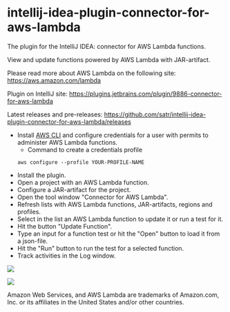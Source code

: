 # intellij-idea-plugin-connector-for-aws-lambda
The plugin for the IntelliJ IDEA: connector for AWS Lambda functions.

View and update functions powered by AWS Lambda with JAR-artifact.

Please read more about AWS Lambda on the following site: https://aws.amazon.com/lambda

Plugin on IntelliJ site: https://plugins.jetbrains.com/plugin/9886-connector-for-aws-lambda

Latest releases and pre-releases: https://github.com/satr/intellij-idea-plugin-connector-for-aws-lambda/releases

* Install [AWS CLI](https://aws.amazon.com/cli/) and configure credentials for a user with permits to administer AWS Lambda functions. 
  * Command to create a credentials profile
  ```
  aws configure --profile YOUR-PROFILE-NAME
  ```
* Install the plugin. 
* Open a project with an AWS Lambda function. 
* Configure a JAR-artifact for the project. 
* Open the tool window "Connector for AWS Lambda". 
* Refresh lists with AWS Lambda functions, JAR-artifacts, regions and profiles.
* Select in the list an AWS Lambda function to update it or run a test for it. 
* Hit the button "Update Function". 
* Type an input for a function test or hit the "Open" button to load it from a json-file. 
* Hit the "Run" button to run the test for a selected function. 
* Track activities in the Log window.

![](https://github.com/satr/intellij-idea-plugin-connector-for-aws-lambda/blob/master/docs/intellij-idea-plugin-connector-for-aws-lambda-01.png?raw=true)

![](https://github.com/satr/intellij-idea-plugin-connector-for-aws-lambda/blob/master/docs/intellij-idea-plugin-connector-for-aws-lambda-02.png?raw=true)

Amazon Web Services, and AWS Lambda are trademarks of Amazon.com, Inc. or its affiliates in the United States and/or other countries.
